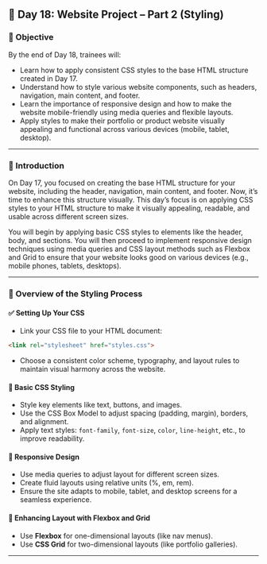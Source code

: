 ## 📅 Day 18: Website Project – Part 2 (Styling)

### 🎯 Objective

By the end of Day 18, trainees will:

* Learn how to apply consistent CSS styles to the base HTML structure created in Day 17.
* Understand how to style various website components, such as headers, navigation, main content, and footer.
* Learn the importance of responsive design and how to make the website mobile-friendly using media queries and flexible layouts.
* Apply styles to make their portfolio or product website visually appealing and functional across various devices (mobile, tablet, desktop).

---

### 🔹 Introduction

On Day 17, you focused on creating the base HTML structure for your website, including the header, navigation, main content, and footer. Now, it’s time to enhance this structure visually. This day’s focus is on applying CSS styles to your HTML structure to make it visually appealing, readable, and usable across different screen sizes.

You will begin by applying basic CSS styles to elements like the header, body, and sections. You will then proceed to implement responsive design techniques using media queries and CSS layout methods such as Flexbox and Grid to ensure that your website looks good on various devices (e.g., mobile phones, tablets, desktops).

---

### 🔹 Overview of the Styling Process

#### ✅ Setting Up Your CSS

* Link your CSS file to your HTML document:

```html
<link rel="stylesheet" href="styles.css">
```

* Choose a consistent color scheme, typography, and layout rules to maintain visual harmony across the website.

#### 🎨 Basic CSS Styling

* Style key elements like text, buttons, and images.
* Use the CSS Box Model to adjust spacing (padding, margin), borders, and alignment.
* Apply text styles: `font-family`, `font-size`, `color`, `line-height`, etc., to improve readability.

#### 📱 Responsive Design

* Use media queries to adjust layout for different screen sizes.
* Create fluid layouts using relative units (%, em, rem).
* Ensure the site adapts to mobile, tablet, and desktop screens for a seamless experience.

#### 🧱 Enhancing Layout with Flexbox and Grid

* Use **Flexbox** for one-dimensional layouts (like nav menus).
* Use **CSS Grid** for two-dimensional layouts (like portfolio galleries).

---

